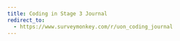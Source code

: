 ```yaml
---
title: Coding in Stage 3 Journal 
redirect_to:
  - https://www.surveymonkey.com/r/uon_coding_journal
---
```

